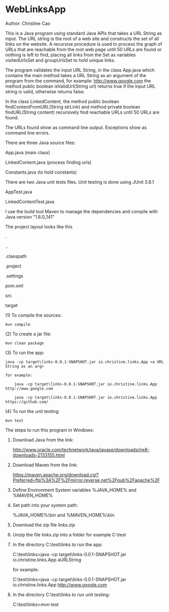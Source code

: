 # WebLinksApp

Author: Christine Cao

This is a Java program using standard Java APIs that takes a URL String as input. 
The URL string is the root of a web site and constructs the set of all links on the website. 
A recursive procedure is used to process the graph of URLs that are reachable from the root 
web page until 50 URLs are found or nothing is left to find, placing all links from the Set as variables 
visitedUrlsSet and groupUrlsSet to hold unique links.

The program validates the input URL String, in the class App.java which contains the main method
takes a URL String as an argument of the program from the command, for example: http://www.google.com
the method public boolean isValidUrl(String url)
returns true if the input URL string is valid, otherwise returns false.

In the class LinkedContent, the method 
public boolean findContentFromURL(String strLink) 
and method
private boolean findURL(String content)
recursively find reachable URLs until 50 URLs are found.

The URLs found show as command line output. Exceptions show as command line errors. 


There are three Java source files:

App.java            (main class)

LinkedContent.java  (process finding urls)

Constants.java      (to hold constants)


There are two Java unit tests files. Unit testing is done using JUnit 3.8.1

AppTest.java

LinkedContentTest.java

I use the build tool Maven to manage the dependencies and compile with Java version "1.8.0_141"

The project layout looks like this

.

..

.classpath

.project

.settings

pom.xml

src

target


(1) To compile the sources:

	mvn compile
 
(2) To create a jar file:

	mvn clean package

(3) To run the app:

	java -cp target\links-0.0.1-SNAPSHOT.jar io.christine.links.App <a URL String as an arg>
	
	for example:
	
		java -cp target\links-0.0.1-SNAPSHOT.jar io.christine.links.App http://www.google.com
		
		java -cp target\links-0.0.1-SNAPSHOT.jar io.christine.links.App https://github.com/
		
(4) To run the unit testing:

	mvn test 

The steps to run this program in Windows:

1. Download Java  from the link:

	http://www.oracle.com/technetwork/java/javase/downloads/jre8-downloads-2133155.html

2. Download Maven from the link:

	https://maven.apache.org/download.cgi?Preferred=ftp%3A%2F%2Fmirror.reverse.net%2Fpub%2Fapache%2F


3. Define Environment System variables %JAVA_HOME% and %MAVEN_HOME%  


4. Set path into your system path:

	%JAVA_HOME%\bin and %MAVEN_HOME%\bin

5. Download the zip file links.zip

6. Unzip the file links.zip into a folder for example C:\test 

7. In the directory C:\test\links to run the app:

	C:\test\links>java -cp target\links-0.0.1-SNAPSHOT.jar io.christine.links.App aURLString
	
	for example:
	
	C:\test\links>java -cp target\links-0.0.1-SNAPSHOT.jar io.christine.links.App http://www.google.com

8. In the directory C:\test\links to run unit testing:

	C:\test\links>mvn test
	
